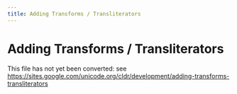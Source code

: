```yaml
---
title: Adding Transforms / Transliterators
---
```


# Adding Transforms / Transliterators

This file has not yet been converted: see https://sites.google.com/unicode.org/cldr/development/adding-transforms-transliterators
